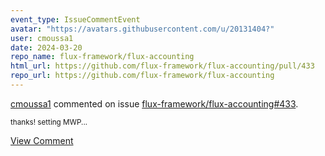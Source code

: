 ```yaml
---
event_type: IssueCommentEvent
avatar: "https://avatars.githubusercontent.com/u/20131404?"
user: cmoussa1
date: 2024-03-20
repo_name: flux-framework/flux-accounting
html_url: https://github.com/flux-framework/flux-accounting/pull/433
repo_url: https://github.com/flux-framework/flux-accounting
---
```


<a href='https://github.com/cmoussa1' target='_blank'>cmoussa1</a> commented on issue <a href='https://github.com/flux-framework/flux-accounting/pull/433' target='_blank'>flux-framework/flux-accounting#433</a>.

<small>thanks! setting MWP...</small>

<a href='https://github.com/flux-framework/flux-accounting/pull/433' target='_blank'>View Comment</a>